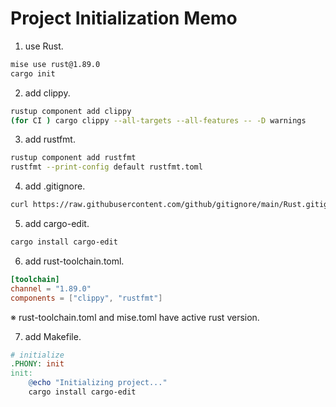 # Project Initialization Memo

1. use Rust.

```zsh
mise use rust@1.89.0
cargo init
```

2. add clippy.

```zsh
rustup component add clippy
(for CI ) cargo clippy --all-targets --all-features -- -D warnings
```

3. add rustfmt.

```zsh
rustup component add rustfmt
rustfmt --print-config default rustfmt.toml
```

4. add .gitignore.

```zsh
curl https://raw.githubusercontent.com/github/gitignore/main/Rust.gitignore -o .gitignore
```

5. add cargo-edit.

```zsh
cargo install cargo-edit
```

6. add rust-toolchain.toml.

```rust-toolchain.toml
[toolchain]
channel = "1.89.0"
components = ["clippy", "rustfmt"]
```
※ rust-toolchain.toml and mise.toml have active rust version. 

7. add Makefile.

```Makefile
# initialize
.PHONY: init
init:
	@echo "Initializing project..."
	cargo install cargo-edit
```